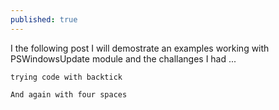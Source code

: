 ```yaml
---
published: true
---
```

I the following post I will demostrate an examples working with PSWindowsUpdate module and the challanges I had ...

`trying code with backtick`

    And again with four spaces

